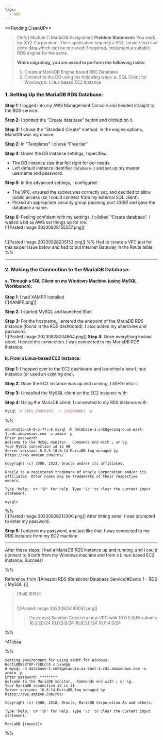 ```yaml
---
tags:
  - AWS
---
```

==Pending CleanUP==
 

> [!info] Module 7: MariaDB Assignment
> **Problem Statement:** 
> You work for XYZ Corporation. Their application requires a SQL service that can store data which can be retrieved if required. Implement a suitable RDS engine for the same. 
> 
> **While migrating, you are asked to perform the following tasks:** 
> 1. Create a MariaDB Engine based RDS Database. 
> 2. Connect to the DB using the following ways: 
>    a. SQL Client for Windows 
>    b. Linux based EC2 Instance


### **1. Setting Up the MariaDB RDS Database:**

**Step 1:** I logged into my AWS Management Console and headed straight to the RDS service.

**Step 2:** I spotted the "Create database" button and clicked on it.

**Step 3:** I chose the "Standard Create" method. In the engine options, MariaDB was my choice.

**Step 2:** In "Templates" I chose "Free tier"

**Step 4:** Under the DB instance settings, I specified:

- The DB instance size that felt right for our needs.
- Left default instance identifier `database-1` and set up my master username and password.

**Step 5:** In the advanced settings, I configured:

- The VPC, ensured the subnet was correctly set, and decided to allow public access (so I could connect from my external SQL client).
- Picked an appropriate security group *(opening port 3306)* and gave the database a name.

**Step 6:** Feeling confident with my settings, I clicked "Create database". I waited a bit as AWS set things up for me.
<br>![[Pasted image 20230928155537.png]]

<br>![[Pasted image 20230928205153.png]]
%%  Had to create a VPC just for this as per issue below and had to put Internet Gateway in the Route table %%

---

### **2. Making the Connection to the MariaDB Database:**

#### **a. Through a SQL Client on my Windows Machine (using MySQL Workbench):**

**Step 1:** I had XAMPP Installed
<br>![[XAMPP.png]]

**Step 2:** I started MySQL and launched Shell

**Step 3:** For the hostname, I entered the endpoint of the MariaDB RDS instance (found in the RDS dashboard). I also added my username and password.
<br>![[Pasted image 20230928204804.png]]
**Step 4:** Once everything looked good, I tested the connection. I was connected to my MariaDB RDS instance.

#### **b. From a Linux-based EC2 Instance:**

**Step 1:** I hopped over to the EC2 dashboard and launched a new Linux instance (or used an existing one).

**Step 2:** Once the EC2 instance was up and running, I SSH'd into it.

**Step 3:** I installed the MySQL client on the EC2 instance with:

**Step 4:** Using the MariaDB client, I connected to my RDS instance with:
```bash
mysql -h [RDS_ENDPOINT] -u [USERNAME] -p
```
%%
```
ubuntu@ip-10-0-2-77:~$ mysql -h database-1.cnk8gecauqro.us-east-1.rds.amazonaws.com -u admin -p
Enter password: 
Welcome to the MySQL monitor.  Commands end with ; or \g.
Your MySQL connection id is 98
Server version: 5.5.5-10.6.14-MariaDB-log managed by https://aws.amazon.com/rds/

Copyright (c) 2000, 2023, Oracle and/or its affiliates.

Oracle is a registered trademark of Oracle Corporation and/or its
affiliates. Other names may be trademarks of their respective
owners.

Type 'help;' or '\h' for help. Type '\c' to clear the current input statement.

mysql> 
```
%%
<br>![[Pasted image 20230928213300.png]]
After hitting enter, I was prompted to enter my password.

**Step 5:** I entered my password, and just like that, I was connected to my RDS instance from my EC2 machine.

---

After these steps, I had a MariaDB RDS instance up and running, and I could connect to it both from my Windows machine and from a Linux-based EC2 instance. Success!





%%

Reference from [[Amazon RDS (Relational Database Service)#Demo 1 – RDS ( MySQL )]]

> [!fail] ISSUE
> 
> <br>![[Pasted image 20230928143047.png]]
> 
> > [!success] Solution
> > Created a new VPC with  10.0.0.0/16
> > subnets
> > 10.0.1.0/24
> > 10.0.2.0/24
> > 10.0.3.0/24
> > 10.0.4.0/24

%%

^41cbaa

%%
```
Setting environment for using XAMPP for Windows.
Hecti@DESKTOP-7SBLCCA c:\xampp
# mysql -h database-1.cnk8gecauqro.us-east-1.rds.amazonaws.com -u admin -p
Enter password: ********
Welcome to the MariaDB monitor.  Commands end with ; or \g.
Your MariaDB connection id is 31
Server version: 10.6.14-MariaDB-log managed by https://aws.amazon.com/rds/

Copyright (c) 2000, 2018, Oracle, MariaDB Corporation Ab and others.

Type 'help;' or '\h' for help. Type '\c' to clear the current input statement.

MariaDB [(none)]>
```
%%